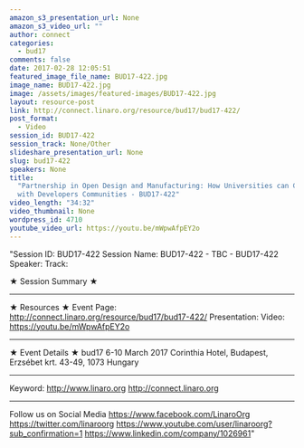 ```yaml
---
amazon_s3_presentation_url: None
amazon_s3_video_url: ""
author: connect
categories:
  - bud17
comments: false
date: 2017-02-28 12:05:51
featured_image_file_name: BUD17-422.jpg
image_name: BUD17-422.jpg
image: /assets/images/featured-images/BUD17-422.jpg
layout: resource-post
link: http://connect.linaro.org/resource/bud17/bud17-422/
post_format:
  - Video
session_id: BUD17-422
session_track: None/Other
slideshare_presentation_url: None
slug: bud17-422
speakers: None
title:
  "Partnership in Open Design and Manufacturing: How Universities can Contribute
  with Developers Communities - BUD17-422"
video_length: "34:32"
video_thumbnail: None
wordpress_id: 4710
youtube_video_url: https://youtu.be/mWpwAfpEY2o
---
```


"Session ID: BUD17-422
Session Name: BUD17-422 - TBC - BUD17-422
Speaker:
Track:

★ Session Summary ★

---

★ Resources ★
Event Page: http://connect.linaro.org/resource/bud17/bud17-422/
Presentation:
Video: https://youtu.be/mWpwAfpEY2o

---

★ Event Details ★
bud17
6-10 March 2017
Corinthia Hotel, Budapest,
Erzsébet krt. 43-49,
1073 Hungary

---

Keyword:
http://www.linaro.org
http://connect.linaro.org

---

Follow us on Social Media
https://www.facebook.com/LinaroOrg
https://twitter.com/linaroorg
https://www.youtube.com/user/linaroorg?sub_confirmation=1
https://www.linkedin.com/company/1026961"
